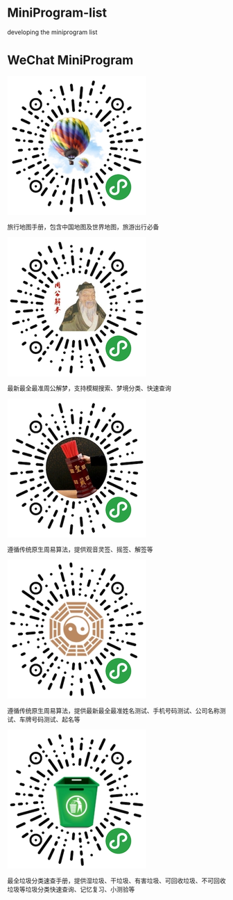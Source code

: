 # MiniProgram-list
developing the miniprogram list

# WeChat MiniProgram

![avatar](travel-map.jpg)

旅行地图手册，包含中国地图及世界地图，旅游出行必备

![avatar](jiemeng.jpg)

最新最全最准周公解梦，支持模糊搜索、梦境分类、快速查询

![avatar](lingqian.jpg)

遵循传统原生周易算法，提供观音灵签、摇签、解签等

![avatar](name-test.jpg)

遵循传统原生周易算法，提供最新最全最准姓名测试、手机号码测试、公司名称测试、车牌号码测试、起名等

![avatar](garbage.jpg)

最全垃圾分类速查手册，提供湿垃圾、干垃圾、有害垃圾、可回收垃圾、不可回收垃圾等垃圾分类快速查询、记忆复习、小测验等